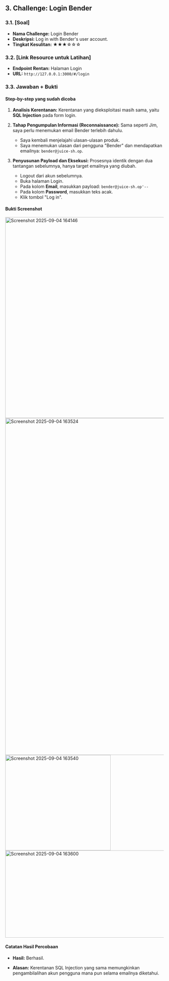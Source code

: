 ## 3. Challenge: Login Bender

### 3.1. [Soal]

-   **Nama Challenge:** Login Bender
-   **Deskripsi:** Log in with Bender's user account.
-   **Tingkat Kesulitan:** ★★★☆☆☆

### 3.2. [Link Resource untuk Latihan]

-   **Endpoint Rentan:** Halaman Login
-   **URL:** `http://127.0.0.1:3000/#/login`

### 3.3. Jawaban + Bukti

#### Step-by-step yang sudah dicoba

1.  **Analisis Kerentanan:** Kerentanan yang dieksploitasi masih sama, yaitu **SQL Injection** pada form login.

2.  **Tahap Pengumpulan Informasi (Reconnaissance):** Sama seperti Jim, saya perlu menemukan email Bender terlebih dahulu.
    -   Saya kembali menjelajahi ulasan-ulasan produk.
    -   Saya menemukan ulasan dari pengguna "Bender" dan mendapatkan emailnya: `bender@juice-sh.op`.

3.  **Penyusunan Payload dan Eksekusi:** Prosesnya identik dengan dua tantangan sebelumnya, hanya target emailnya yang diubah.
    -   Logout dari akun sebelumnya.
    -   Buka halaman Login.
    -   Pada kolom **Email**, masukkan payload: `bender@juice-sh.op'--`
    -   Pada kolom **Password**, masukkan teks acak.
    -   Klik tombol "Log in".

#### Bukti Screenshot

<img width="712" height="638" alt="Screenshot 2025-09-04 164146" src="https://github.com/user-attachments/assets/d2ef944f-4e95-4cee-9b98-d048aca2a95b" />

<img width="1899" height="1070" alt="Screenshot 2025-09-04 163524" src="https://github.com/user-attachments/assets/510e93f7-b85e-47f9-8c82-403f0ab37073" />


<img width="335" height="303" alt="Screenshot 2025-09-04 163540" src="https://github.com/user-attachments/assets/92094b14-876b-493e-89b5-2ebd9230751e" />

<img width="1722" height="277" alt="Screenshot 2025-09-04 163600" src="https://github.com/user-attachments/assets/7b83e366-b7e9-4fe3-956f-a2e13efc34f8" />


#### Catatan Hasil Percobaan

-   **Hasil:** Berhasil.

-   **Alasan:** Kerentanan SQL Injection yang sama memungkinkan pengambilalihan akun pengguna mana pun selama emailnya diketahui.
